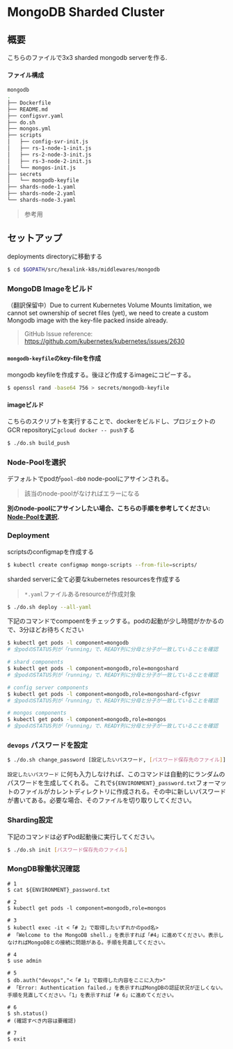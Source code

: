 
# MongoDB Sharded Cluster

## 概要 

こちらのファイルで3x3 sharded mongodb serverを作る.

#### ファイル構成

```bash 
mongodb
.
├── Dockerfile
├── README.md
├── configsvr.yaml
├── do.sh
├── mongos.yml
├── scripts
│   ├── config-svr-init.js
│   ├── rs-1-node-1-init.js
│   ├── rs-2-node-3-init.js
│   ├── rs-3-node-2-init.js
│   └── mongos-init.js
├── secrets
│   └── mongodb-keyfile
├── shards-node-1.yaml
├── shards-node-2.yaml
└── shards-node-3.yaml
```

> 参考用

## セットアップ

deployments directoryに移動する

```bash
$ cd $GOPATH/src/hexalink-k8s/middlewares/mongodb
```

### MongoDB Imageをビルド

（翻訳保留中）Due to current Kubernetes Volume Mounts limitation, we cannot set ownership of secret files (yet), we need to create a custom Mongodb image with the key-file packed inside already.

> GitHub Issue reference: https://github.com/kubernetes/kubernetes/issues/2630


#### `mongodb-keyfile`のkey-fileを作成

mongodb keyfileを作成する。後ほど作成するimageにコピーする。

```bash
$ openssl rand -base64 756 > secrets/mongodb-keyfile
```

#### imageビルド

こちらのスクリプトを実行することで、dockerをビルドし、プロジェクトのGCR repositoryに`gcloud docker -- push`する

```bash
$ ./do.sh build_push
```

### Node-Poolを選択

デフォルトでpodが`pool-db0` node-poolにアサインされる。
> 該当のnode-poolがなければエラーになる

**別のnode-poolにアサインしたい場合、こちらの手順を参考してください: [Node-Poolを選択](selecting_node-pool.md).**

### Deployment

scriptsのconfigmapを作成する

```bash
$ kubectl create configmap mongo-scripts --from-file=scripts/
```

sharded serverに全て必要なkubernetes resourcesを作成する

>`*.yaml`ファイルあるresourceが作成対象

```bash
$ ./do.sh deploy --all-yaml
```

下記のコマンドでcompoentをチェックする。podの起動が少し時間がかかるので、3分ほどお待ちください

```bash
$ kubectl get pods -l component=mongodb
# 全podのSTATUS列が「running」で、READY列に分母と分子が一致していることを確認

# shard components
$ kubectl get pods -l component=mongodb,role=mongoshard
# 全podのSTATUS列が「running」で、READY列に分母と分子が一致していることを確認

# config server components
$ kubectl get pods -l component=mongodb,role=mongoshard-cfgsvr
# 全podのSTATUS列が「running」で、READY列に分母と分子が一致していることを確認

# mongos components
$ kubectl get pods -l component=mongodb,role=mongos
# 全podのSTATUS列が「running」で、READY列に分母と分子が一致していることを確認

```

### `devops` パスワードを設定

```bash
$ ./do.sh change_password [設定したいパスワード, [パスワード保存先のファイル]]
```
`設定したいパスワード` に何も入力しなければ、このコマンドは自動的にランダムのパスワードを生成してくれる。
これで`${ENVIRONMENT}_password.txt`フォーマットのファイルがカレントディレクトリに作成される。その中に新しいパスワードが書いてある。必要な場合、そのファイルを切り取りしてください。


### Sharding設定

下記のコマンドは必ずPod起動後に実行してください。

```bash
$ ./do.sh init [パスワード保存先のファイル]
```

### MongDB稼働状況確認

```
# 1
$ cat ${ENVIRONMENT}_password.txt

# 2
$ kubectl get pods -l component=mongodb,role=mongos

# 3
$ kubectl exec -it <「# 2」で取得したいずれかのpod名>
# 「Welcome to the MongoDB shell.」を表示すれば「#4」に進めてください。表示しなければMongoDBとの接続に問題がある。手順を見直してください。

# 4
$ use admin

# 5
$ db.auth("devops","<「# 1」で取得した内容をここに入力>"
# 「Error: Authentication failed.」を表示すればMongDBの認証状況が正しくない。手順を見直してください。「1」を表示すれば「# 6」に進めてください。

# 6
$ sh.status()
# (確認すべき内容は要確認)

# 7
$ exit

```
